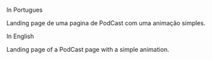 In Portugues 

Landing page de uma pagina de PodCast com uma animação simples.

In English

Landing page of a PodCast page with a simple animation.
